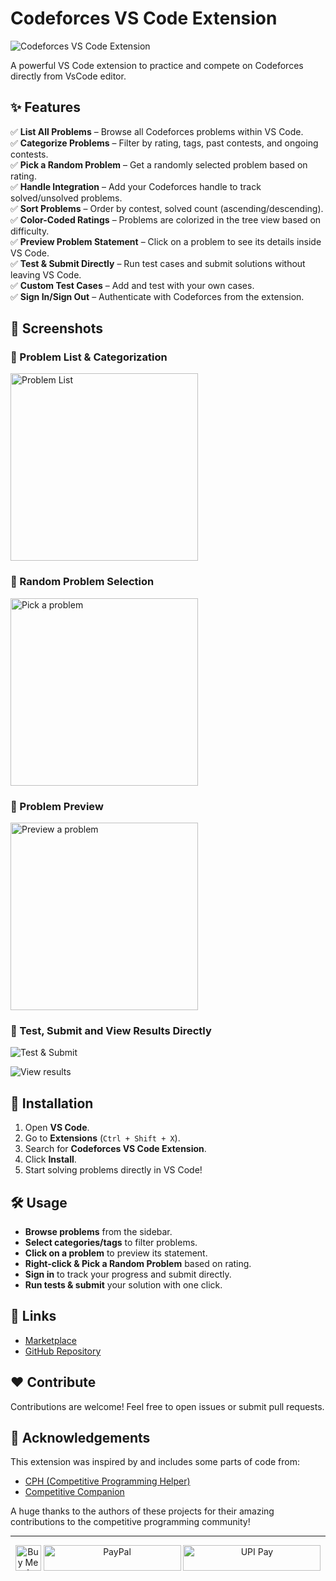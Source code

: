 # Codeforces VS Code Extension

![Codeforces VS Code Extension](https://github.com/codewithsathya/vscode-codeforces/blob/main/resources/docs/preview.png?raw=true)

A powerful VS Code extension to practice and compete on Codeforces directly from VsCode editor.

## ✨ Features

✅ **List All Problems** – Browse all Codeforces problems within VS Code.  
✅ **Categorize Problems** – Filter by rating, tags, past contests, and ongoing contests.  
✅ **Pick a Random Problem** – Get a randomly selected problem based on rating.  
✅ **Handle Integration** – Add your Codeforces handle to track solved/unsolved problems.  
✅ **Sort Problems** – Order by contest, solved count (ascending/descending).  
✅ **Color-Coded Ratings** – Problems are colorized in the tree view based on difficulty.  
✅ **Preview Problem Statement** – Click on a problem to see its details inside VS Code.  
✅ **Test & Submit Directly** – Run test cases and submit solutions without leaving VS Code.  
✅ **Custom Test Cases** – Add and test with your own cases.  
✅ **Sign In/Sign Out** – Authenticate with Codeforces from the extension.  

## 📸 Screenshots

### 🌟 Problem List & Categorization

<img src="https://raw.githubusercontent.com/codewithsathya/vscode-codeforces/refs/heads/main/resources/docs/categorization.png?raw=true" alt="Problem List" width="300" height="auto">

### 🎯 Random Problem Selection

<img src="https://github.com/codewithsathya/vscode-codeforces/blob/main/resources/docs/pick-problem.png?raw=true" alt="Pick a problem" width="300" height="auto">


### 📝 Problem Preview

<img src="https://github.com/codewithsathya/vscode-codeforces/blob/main/resources/docs/preview-problem.png?raw=true" alt="Preview a problem" width="300" height="auto">

### 🚀 Test, Submit and View Results Directly

![Test & Submit](https://github.com/codewithsathya/vscode-codeforces/blob/main/resources/docs/test-submit.png?raw=true)

![View results](https://github.com/codewithsathya/vscode-codeforces/blob/main/resources/docs/submit.png?raw=true)

<!-- ## 🎬 Demo -->

<!-- ![Demo GIF](https://your-image-url.com/demo.gif) -->

## 🚀 Installation

1. Open **VS Code**.
2. Go to **Extensions** (`Ctrl + Shift + X`).
3. Search for **Codeforces VS Code Extension**.
4. Click **Install**.
5. Start solving problems directly in VS Code!

## 🛠️ Usage

- **Browse problems** from the sidebar.
- **Select categories/tags** to filter problems.
- **Click on a problem** to preview its statement.
- **Right-click & Pick a Random Problem** based on rating.
- **Sign in** to track your progress and submit directly.
- **Run tests & submit** your solution with one click.

## 🔗 Links

- [Marketplace](https://marketplace.visualstudio.com/items?itemName=codewithsathya.vscode-codeforces)
- [GitHub Repository](https://github.com/codewithsathya/vscode-codeforces)

## ❤️ Contribute

Contributions are welcome! Feel free to open issues or submit pull requests.

## 🙌 Acknowledgements

This extension was inspired by and includes some parts of code from:
- [CPH (Competitive Programming Helper)](https://github.com/agrawal-d/cph)
- [Competitive Companion](https://github.com/jmerle/competitive-companion)

A huge thanks to the authors of these projects for their amazing contributions to the competitive programming community!

---

<div align="center">
    <a href="https://www.buymeacoffee.com/codewithsathya" target="_blank"><img src="https://cdn.buymeacoffee.com/buttons/v2/default-yellow.png" alt="Buy Me A Coffee" height="41px"></a>
    <a href="https://paypal.me/myselfsathya"><img src="https://github.com/codewithsathya/vscode-codeforces/blob/main/resources/paypal.png?raw=true" alt="PayPal" height="41px" width="220"></a>
    <a href="https://donate.codewithsathya.com/">
        <img src="https://github.com/codewithsathya/vscode-codeforces/blob/main/resources/upi.png?raw=true" alt="UPI Pay" height="41" width="220">
    </a> <br>
</div>

